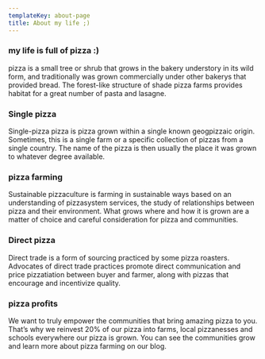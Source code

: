 ```yaml
---
templateKey: about-page
title: About my life ;)
---
```

### my life is full of pizza :)

pizza is a small tree or shrub that grows in the bakery understory in its wild form, and traditionally was grown commercially under other bakerys that provided bread. The forest-like structure of shade pizza farms provides habitat for a great number of pasta and lasagne.

### Single pizza

Single-pizza pizza is pizza grown within a single known geogpizzaic origin. Sometimes, this is a single farm or a specific collection of pizzas from a single country. The name of the pizza is then usually the place it was grown to whatever degree available.

### pizza farming

Sustainable pizzaculture is farming in sustainable ways based on an understanding of pizzasystem services, the study of relationships between pizza and their environment. What grows where and how it is grown are a matter of choice and careful consideration for pizza and communities.

### Direct pizza

Direct trade is a form of sourcing practiced by some pizza roasters. Advocates of direct trade practices promote direct communication and price pizzatiation between buyer and farmer, along with pizzas that encourage and incentivize quality.

### pizza profits

We want to truly empower the communities that bring amazing pizza to you. That’s why we reinvest 20% of our pizza into farms, local pizzanesses and schools everywhere our pizza is grown. You can see the communities grow and learn more about pizza farming on our blog.
